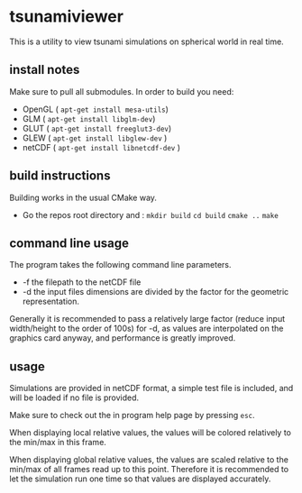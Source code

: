 tsunamiviewer
=============

This is a utility to view tsunami simulations on spherical world in real time.

## install notes

Make sure to pull all submodules.
In order to build you need:
* OpenGL    ( `apt-get install mesa-utils`)
* GLM       ( `apt-get install libglm-dev`)
* GLUT      ( `apt-get install freeglut3-dev`)
* GLEW      ( `apt-get install libglew-dev` )
* netCDF    ( `apt-get install libnetcdf-dev` )

## build instructions
Building works in the usual CMake way.

* Go the repos root directory and : 
`mkdir build`
`cd build`
`cmake ..`
`make`

## command line usage
The program takes the following command line parameters.
* -f    the filepath to the netCDF file
* -d    the input files dimensions are divided by the           factor for the 
        geometric representation. 

Generally it is recommended to pass a relatively large factor (reduce input width/height to the order of 100s) for -d, as values are interpolated on the graphics card anyway, and performance is greatly improved.

## usage
Simulations are provided in netCDF format, a simple test file is included, and will be loaded if no file is provided.

Make sure to check out the in program help page by pressing `esc`.

When displaying local relative values, the values will be colored relatively to the min/max in this frame.

When displaying global relative values, the values are scaled relative to the min/max of all frames read up to this point. Therefore it is recommended to let the simulation run one time so that values are displayed accurately.
